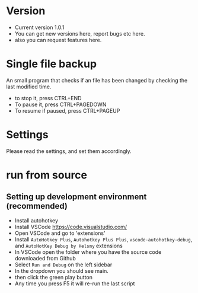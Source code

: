 # Version
- Current version 1.0.1
- You can get new versions here, report bugs etc here. 
- also you can request features here.

# Single file backup
 An small program that checks if an file has been changed by checking the last modified time.
 - to stop it, press CTRL+END
 - To pause it, press CTRL+PAGEDOWN
 - To resume if paused, press CTRL+PAGEUP

# Settings
Please read the settings, and set them accordingly.

# run from source

## Setting up development environment (recommended)

- Install autohotkey
- Install VSCode <https://code.visualstudio.com/>
- Open VSCode and go to 'extensions'
- Install `AutoHotkey Plus`, `Autohotkey Plus Plus`, `vscode-autohotkey-debug`, and `AutoHotKey Debug by Helsmy` extensions
- In VSCode open the folder where you have the source code downloaded from Github
- Select `Run and Debug` on the left sidebar
- In the dropdown you should see main.
- then click the green play button
- Any time you press F5 it will re-run the last script

